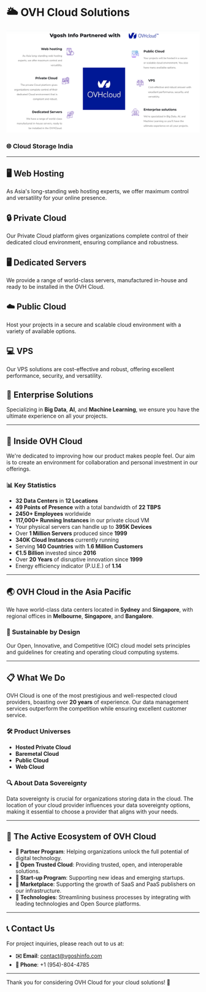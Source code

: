 # 🌥️ **OVH Cloud Solutions**
<img src="/Images/Main.png">

### 🌐 **Cloud Storage India**

---

## 🖥️ Web Hosting
As Asia's long-standing web hosting experts, we offer maximum control and versatility for your online presence.

## 🔒 Private Cloud
Our Private Cloud platform gives organizations complete control of their dedicated cloud environment, ensuring compliance and robustness.

## 🖥️ Dedicated Servers
We provide a range of world-class servers, manufactured in-house and ready to be installed in the OVH Cloud.

## ☁️ Public Cloud
Host your projects in a secure and scalable cloud environment with a variety of available options.

## 💻 VPS
Our VPS solutions are cost-effective and robust, offering excellent performance, security, and versatility.

## 🏢 Enterprise Solutions
Specializing in **Big Data**, **AI**, and **Machine Learning**, we ensure you have the ultimate experience on all your projects.

---

## 🏢 Inside OVH Cloud
We're dedicated to improving how our product makes people feel. Our aim is to create an environment for collaboration and personal investment in our offerings.

### 📊 Key Statistics
- **32 Data Centers** in **12 Locations**
- **49 Points of Presence** with a total bandwidth of **22 TBPS**
- **2450+ Employees** worldwide
- **117,000+ Running Instances** in our private cloud VM
- Your physical servers can handle up to **395K Devices**
- Over **1 Million Servers** produced since **1999**
- **340K Cloud Instances** currently running
- Serving **140 Countries** with **1.6 Million Customers**
- **€1.5 Billion** invested since **2016**
- Over **20 Years** of disruptive innovation since **1999**
- Energy efficiency indicator (P.U.E.) of **1.14**

---

## 🌏 OVH Cloud in the Asia Pacific
We have world-class data centers located in **Sydney** and **Singapore**, with regional offices in **Melbourne**, **Singapore**, and **Bangalore**.

### 🌱 Sustainable by Design
Our Open, Innovative, and Competitive (OIC) cloud model sets principles and guidelines for creating and operating cloud computing systems.

---

## 📋 What We Do
OVH Cloud is one of the most prestigious and well-respected cloud providers, boasting over **20 years** of experience. Our data management services outperform the competition while ensuring excellent customer service.

### 🛠️ Product Universes
- **Hosted Private Cloud**
- **Baremetal Cloud**
- **Public Cloud**
- **Web Cloud**

### 🔍 About Data Sovereignty
Data sovereignty is crucial for organizations storing data in the cloud. The location of your cloud provider influences your data sovereignty options, making it essential to choose a provider that aligns with your needs.

---

## 🌟 The Active Ecosystem of OVH Cloud
- **🤝 Partner Program**: Helping organizations unlock the full potential of digital technology.
- **🔐 Open Trusted Cloud**: Providing trusted, open, and interoperable solutions.
- **🚀 Start-up Program**: Supporting new ideas and emerging startups.
- **🛒 Marketplace**: Supporting the growth of SaaS and PaaS publishers on our infrastructure.
- **🔗 Technologies**: Streamlining business processes by integrating with leading technologies and Open Source platforms.

---

## 📞 **Contact Us**
For project inquiries, please reach out to us at:
- **✉️ Email**: [contact@vgoshinfo.com](mailto:contact@vgoshinfo.com)
- **📱 Phone**: +1 (954)-804-4785

---

Thank you for considering OVH Cloud for your cloud solutions! 🌟
